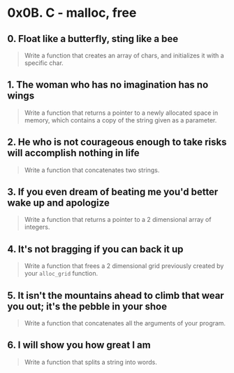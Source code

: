 # 0x0B. C - malloc, free

## 0. Float like a butterfly, sting like a bee
> Write a function that creates an array of chars, and initializes it with a specific char.

## 1. The woman who has no imagination has no wings
> Write a function that returns a pointer to a newly allocated space in memory, which contains a copy of the string given as a parameter.

## 2. He who is not courageous enough to take risks will accomplish nothing in life
> Write a function that concatenates two strings.

## 3. If you even dream of beating me you'd better wake up and apologize
> Write a function that returns a pointer to a 2 dimensional array of integers.

## 4. It's not bragging if you can back it up
> Write a function that frees a 2 dimensional grid previously created by your `alloc_grid` function.

## 5. It isn't the mountains ahead to climb that wear you out; it's the pebble in your shoe
> Write a function that concatenates all the arguments of your program.

## 6. I will show you how great I am
> Write a function that splits a string into words.
